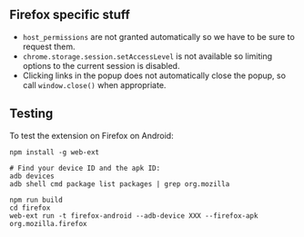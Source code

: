 ## Firefox specific stuff

- `host_permissions` are not granted automatically so we have to be sure to request them.
- `chrome.storage.session.setAccessLevel` is not available so limiting options to the current session is disabled.
- Clicking links in the popup does not automatically close the popup, so call `window.close()` when appropriate.

## Testing

To test the extension on Firefox on Android:

```shell
npm install -g web-ext

# Find your device ID and the apk ID:
adb devices
adb shell cmd package list packages | grep org.mozilla

npm run build
cd firefox
web-ext run -t firefox-android --adb-device XXX --firefox-apk org.mozilla.firefox
```
